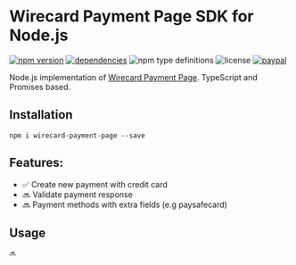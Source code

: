 # Wirecard Payment Page SDK for Node.js

[![npm version](https://img.shields.io/npm/v/wirecard-payment-page.svg)](https://npmjs.com/package/wirecard-payment-page)
[![dependencies](https://img.shields.io/david/karer/node-wirecard-payment-page.svg)](https://david-dm.org/karer/node-wirecard-payment-page)
![npm type definitions](https://img.shields.io/npm/types/wirecard-payment-page.svg)
![license](https://img.shields.io/github/license/mashape/apistatus.svg)
[![paypal](https://img.shields.io/badge/paypal-donate-yellow.svg)](https://www.paypal.me/devkarer/0usd)

Node.js implementation of [Wirecard Payment Page](https://doc.wirecard.com/WPP.html). TypeScript and Promises based.

## Installation

    npm i wirecard-payment-page --save

## Features:

- ✅ Create new payment with credit card
- 🔜 Validate payment response
- 🔜 Payment methods with extra fields (e.g paysafecard)

## Usage

```javascript
🔜
```
